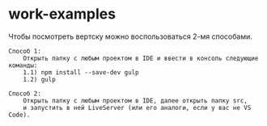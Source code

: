 # work-examples

Чтобы посмотреть вертску можно воспользоваться 2-мя способами.

	Способ 1: 
		Открыть папку с любым проектом в IDE и ввести в консоль следующие команды:
		1.1) npm install --save-dev gulp
		1.2) gulp
		
  	Способ 2: 
		Открыть папку с любым проектом в IDE, далее открыть папку src,
		и запустить в ней LiveServer (или его аналоги, если у вас не VS Code).
  
